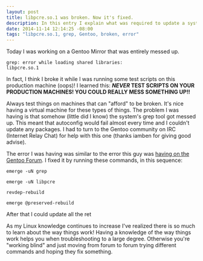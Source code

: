 ```yaml
---
layout: post
title: libpcre.so.1 was broken. Now it's fixed.
description: In this entry I explain what was required to update a system broken libpcre.so.1.
date: 2014-11-14 12:14:25 -08:00
tags: "libpcre.so.1, grep, Gentoo, broken, error"
---
```


Today I was working on a Gentoo Mirror that was entirely messed up.

<code>grep: error while loading shared libraries: libpcre.so.1</code>

In fact, I think I broke it while I was running some test scripts on this production machine (oops)! I learned this: ***NEVER* TEST SCRIPTS ON YOUR PRODUCTION MACHINES! YOU COULD REALLY MESS SOMETHING UP!!**

Always test things on machines that can "afford" to be broken. It's nice having a virtual machine for these types of things. The problem I was having is that somehow (little did I know) the system's grep tool got messed up. This meant that autoconfig would fail almost every time and I couldn't update any packages. I had to turn to the Gentoo community on IRC (Internet Relay Chat) for help with this one (thanks iamben for giving good advise).

The error I was having was similar to the error this guy was [having on the Gentoo Forum](http://forums.gentoo.org/viewtopic-p-7049016.html). I fixed it by running these commands, in this sequence:

<code>emerge -uN grep</code>

<code>emerge -uN libpcre</code>

<code>revdep-rebuild</code>

<code>emerge @preserved-rebuild</code>

After that I could update all the ret

As my Linux knowledge continues to increase I've realized there is so much to learn about the way things work! Having a knowledge of the way things work helps you when troubleshooting to a large degree. Otherwise you're "working blind" and just moving from forum to forum trying different commands and hoping they fix something.